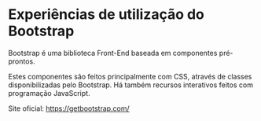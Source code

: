 # Experiências de utilização do Bootstrap

Bootstrap é uma biblioteca Front-End baseada em componentes pré-prontos.

Estes componentes são feitos principalmente com CSS, através de classes disponibilizadas pelo Bootstrap. Há também recursos interativos feitos com programação JavaScript.

Site oficial: https://getbootstrap.com/
